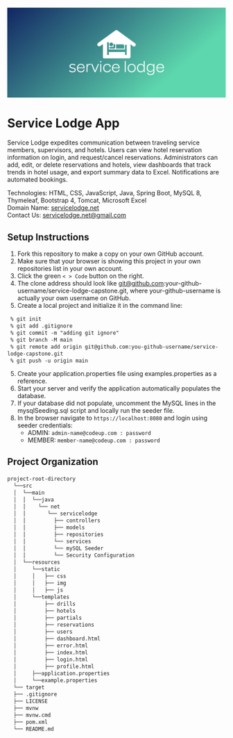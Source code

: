 ![Service Lodge Logo](src/main/resources/static/img/logo/cover.png)
# Service Lodge App
Service Lodge expedites communication between traveling service members, supervisors, and hotels. Users can view hotel reservation information on login, and request/cancel reservations. Administrators can add, edit, or delete reservations and hotels, view dashboards that track trends in hotel usage, and export summary data to Excel. Notifications are automated bookings.

Technologies:  HTML, CSS, JavaScript, Java, Spring Boot, MySQL 8, Thymeleaf, Bootstrap 4, Tomcat, Microsoft Excel
<br>Domain Name: [servicelodge.net](https://servicelodge.net:8080)
<br>Contact Us: servicelodge.net@gmail.com

## Setup Instructions
1. Fork this repository to make a copy on your own GitHub account.
2. Make sure that your browser is showing this project in your own repositories list in your own account.
3. Click the green `< > Code` button on the right.
4. The clone address should look like git@github.com:your-github-username/service-lodge-capstone.git, where your-github-username is actually your own username on GitHub.
5. Create a local project and initialize it in the command line: 
  ```
   % git init
   % git add .gitignore
   % git commit -m "adding git ignore"
   % git branch -M main
   % git remote add origin git@github.com:you-github-username/service-lodge-capstone.git
   % git push -u origin main
   ```
5. Create your application.properties file using examples.properties as a reference.
6. Start your server and verify the application automatically populates the database.
7. If your database did not populate, uncomment the MySQL lines in the mysqlSeeding.sql script and locally run the seeder file.
8. In the browser navigate to `https://localhost:8080` and login using seeder credentials: 
   - ADMIN: `admin-name@codeup.com : password`
   - MEMBER: `member-name@codeup.com : password`

  
## Project Organization
```
project-root-directory
  └──src
  │  └──main
  │  │  └──java
  │  │    └── net
  │  │       └── servicelodge
  │  │         ├── controllers
  │  │         ├── models
  │  │         ├── repositories
  │  │         └── services
  │  │         └── mySQL Seeder
  │  │         └── Security Configuration
  │  └──resources
  │     └──static
  │     │   ├── css
  │     │   ├── img
  │     │   ├── js
  │     └──templates
  │         ├── drills
  │         ├── hotels
  │         ├── partials
  │         ├── reservations
  │         ├── users
  │         ├── dashboard.html
  │         ├── error.html
  │         ├── index.html
  │         ├── login.html
  │         ├── profile.html
  │     ├──application.properties
  │     └──example.properties
  └── target
  ├── .gitignore
  ├── LICENSE
  ├── mvnw
  ├── mvnw.cmd
  ├── pom.xml
  └── README.md
```

